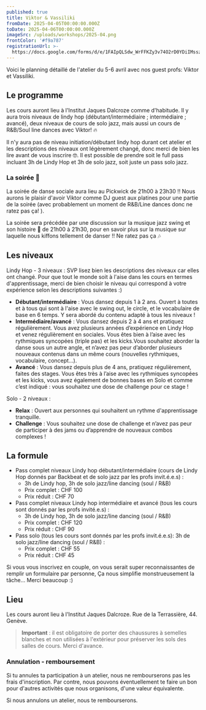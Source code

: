 ```yaml
---
published: true
title: Viktor & Vassiliki
fromDate: 2025-04-05T00:00:00.000Z
toDate: 2025-04-06T00:00:00.000Z
imageSrc: /uploads/workshops/2025-04.png
frontColor: '#f9a787'
registrationUrl: >-
  https://docs.google.com/forms/d/e/1FAIpQLSdw_WrFFKZy3v74O2rD0YDiIMssz1b_wHKalcEdY1iPTiZQPQ/viewform?hl=fr
---
```


Voici le planning détaillé de l'atelier du 5-6 avril avec nos guest profs: Viktor et Vassiliki.

## Le programme

Les cours auront lieu à l'Institut Jaques Dalcroze comme d'habitude. Il y aura trois niveaux de lindy hop (débutant/intermédiaire ; intermédiaire ; avancé), deux niveaux de cours de solo jazz, mais aussi un cours de R&B/Soul line dances avec Viktor! 🔥

Il n'y aura pas de niveau initiation/débutant lindy hop durant cet atelier et les descriptions des niveaux ont légèrement changé, donc merci de bien les lire avant de vous inscrire 🤓. Il est possible de prendre soit le full pass incluant 3h de Lindy Hop et 3h de solo jazz, soit juste un pass solo jazz.

### La soirée 🪩

La soirée de danse sociale aura lieu au Pickwick de 21h00 à 23h30 !! Nous aurons le plaisir d'avoir Viktor comme DJ guest aux platines pour une partie de la soirée (avec probablement un moment de R&B/Line dances donc ne ratez pas ça! ).

La soirée sera précédée par une discussion sur la musique jazz swing et son histoire 🎺 de 21h00 à 21h30, pour en savoir plus sur la musique sur laquelle nous kiffons tellement de danser !! Ne ratez pas ça 🎶

## Les niveaux

Lindy Hop - 3 niveaux : SVP lisez bien les descriptions des niveaux car elles ont changé. Pour que tout le monde soit à l'aise dans les cours en termes d'apprentissage, merci de bien choisir le niveau qui correspond à votre expérience selon les descriptions suivantes :) 

- **Débutant/intermédiaire** : Vous dansez depuis 1 à 2 ans. Ouvert à toutes et à tous qui sont à l'aise avec le swing out, le circle, et le vocabulaire de base en 6 temps. Y sera abordé du contenu adapté à tous les niveaux ! 
- **Intermédiaire/avancé** : Vous dansez depuis 2 à 4 ans et pratiquez régulièrement. Vous avez plusieurs années d’expérience en Lindy Hop et venez régulièrement en sociales. Vous êtes bien à l’aise avec les rythmiques syncopées (triple pas) et les kicks.Vous souhaitez aborder la danse sous un autre angle, et n’avez pas peur d’aborder plusieurs nouveaux contenus dans un même cours (nouvelles rythmiques, vocabulaire, concept...). 
- **Avancé** : Vous dansez depuis plus de 4 ans, pratiquez régulièrement, faites des stages. Vous êtes très à l’aise avec les rythmiques syncopées et les kicks, vous avez également de bonnes bases en Solo et comme c’est indiqué : vous souhaitez une dose de challenge pour ce stage ! 

Solo - 2 niveaux :

- **Relax** : Ouvert aux personnes qui souhaitent un rythme d'apprentissage tranquille. 
- **Challenge** : Vous souhaitez une dose de challenge et n’avez pas peur de participer à des jams ou d’apprendre de nouveaux combos complexes !

## La formule

- Pass complet niveaux Lindy hop débutant/intermédiaire (cours de Lindy Hop donnés par Backbeat et de solo jazz par les profs invit.é.e.s) :
  - 3h de Lindy hop, 3h de solo jazz/line dancing (soul / R&B)
  - Prix complet : CHF 100
  - Prix réduit : CHF 70
- Pass complet niveaux Lindy hop intermédiaire et avancé (tous les cours sont donnés par les profs invité.e.s) :
  - 3h de Lindy hop, 3h de solo jazz/line dancing (soul / R&B)
  - Prix complet : CHF 120
  - Prix réduit : CHF 90
- Pass solo (tous les cours sont donnés par les profs invit.é.e.s): 3h de solo jazz/line dancing (soul / R&B) :
  - Prix complet : CHF 55
  - Prix réduit : CHF 45 

Si vous vous inscrivez en couple, on vous serait super reconnaissantes de remplir un formulaire par personne, Ça nous simplifie monstrueusement la tâche... Merci beaucoup :) 

## Lieu

Les cours auront lieu à l'Institut Jaques Dalcroze. Rue de la Terrassière, 44. Genève. 

> **Important** : il est obligatoire de porter des chaussures à semelles blanches et non utilisées à l'extérieur pour préserver les sols des salles de cours. Merci d'avance. 

### Annulation - remboursement

Si tu annules ta participation à un atelier, nous ne rembourserons pas les frais d'inscription. Par contre, nous pouvons éventuellement te faire un bon pour d'autres activités que nous organisons, d'une valeur équivalente.

Si nous annulons un atelier, nous te rembourserons. 
